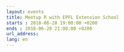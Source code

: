 ```yaml
---
layout: events
title: Meetup R with EPFL Extension School
starts : 2018-06-28 19:00:00 +0200
ends : 2018-06-28 21:00:00 +0200
url_address:
lang: en
---
```


